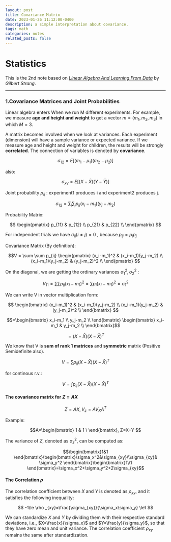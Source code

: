 ```yaml
---
layout: post
title: Covariance Matrix
date: 2023-01-26 11:12:00-0400
description: a simple interpretation about covariance.
tags: math
categories: notes
related_posts: false
---
```

# Statistics

This is the 2nd note based on  *[Linear Algebra And Learning From Data](https://math.mit.edu/~gs/learningfromdata/)* by *Gilbert Strang*.

---

### 1.Covariance Matrices and Joint Probabilities  
Linear algebra enters When we run M different experiments. For example, we measure **age and height and weight** to get a vector $m=(m_1,m_2,m_3)$ in which $M=3$.  

A matrix becomes involved when we look at variances. Each experiment (dimension) will have a sample variance or expected variance.  If we measure age and height and weight for children, the results will be strongly **correlated**. The connection of variables is denoted by **covariance**.   

$$\sigma_{12}=E[(m_1-\mu_1)(m_2-\mu_2)]$$

also:

$$\sigma_{xy}=E[(X-\bar X)(Y-\bar Y)]$$

Joint probability $p_{ij}$ : experiment1 produces i and experiment2 produces j.  

$$
\sigma_{12}=\sum_{i}\sum_{j}p_{ij}(x_i-m_1)(y_j-m_2)
$$  

Probability Matrix:  

$$
\begin{pmatrix}
	p_{11} & p_{12}  \\
	p_{21} & p_{22}  \\
\end{pmatrix}
$$  

For independent trials we have $\sigma_{ij}(i\ne j) = 0$ , because $p_{ij}=p_ip_j$  

Covariance Matrix (By definition):  

$$V = \sum \sum p_{ij}
\begin{pmatrix}
	(x_i-m_1)^2 & (x_i-m_1)(y_j-m_2)  \\
	(x_i-m_1)(y_j-m_2) & (y_j-m_2)^2  \\
\end{pmatrix}
$$  

On the diagonal, we are getting the ordinary variances $\sigma_1^2, \sigma_2^2$ :  

$$
V_{11} = \sum\sum  p_{ij}	(x_i-m_1)^2=\sum p_i	(x_i-m_1)^2=\sigma_{1}^2
$$  

We can write V in vector multiplication form:  

$$
\begin{bmatrix}
	(x_i-m_1)^2 & (x_i-m_1)(y_j-m_2)  \\
	(x_i-m_1)(y_j-m_2) & (y_j-m_2)^2  \\
\end{bmatrix}
$$

$$=\begin{bmatrix}
	x_i-m_1 \\
	y_j-m_2   \\
\end{bmatrix} \begin{bmatrix}
	x_i-m_1 & y_j-m_2  \\
\end{bmatrix}$$  

$$=(X-\bar X)(X-\bar X)^T$$

We know that V is **sum of rank 1 matrices** and **symmetric** matrix (Positive Semidefinite also).  

$$
V=\sum p_{ij}(X-\bar X)(X-\bar X)^T
$$

for continous r.v.:  

$$
V=\int p_{ij}(X-\bar X)(X-\bar X)^T
$$  

#### The covariance matrix for $Z=AX$  

$$
Z=AX, V_z=AV_XA^T
$$ 

Example:  

$$A=\begin{bmatrix}
1 & 1 \
\end{bmatrix}, Z=X+Y
$$

The variance of $Z$, denoted as $\sigma_z^2$, can be computed as:

$$\begin{bmatrix}1&1 \end{bmatrix}\begin{bmatrix}\sigma_x^2&\sigma_{xy}\\\sigma_{xy}& \sigma_y^2 \end{bmatrix}\begin{bmatrix}1\\1 \end{bmatrix}=\sigma_x^2+\sigma_y^2+2\sigma_{xy}$$

#### The Correlation $\rho$
The correlation coefficient between $X$ and $Y$ is denoted as $\rho_{xy}$, and it satisfies the following inequality:

$$
-1\le \rho _{xy}=\frac{\sigma_{xy}}{\sigma_x\sigma_y} \le1
$$

We can standardize $X$ and $Y$ by dividing them with their respective standard deviations, i.e., $X=\frac{x}{\sigma_x}$ and $Y=\frac{y}{\sigma_y}$, so that they have zero mean and unit variance. The correlation coefficient $\rho_{xy}$ remains the same after standardization.